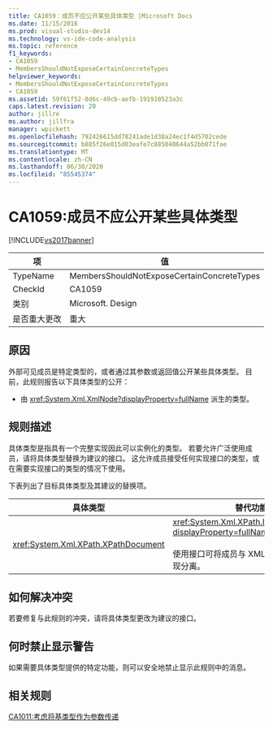 ```yaml
---
title: CA1059：成员不应公开某些具体类型 |Microsoft Docs
ms.date: 11/15/2016
ms.prod: visual-studio-dev14
ms.technology: vs-ide-code-analysis
ms.topic: reference
f1_keywords:
- CA1059
- MembersShouldNotExposeCertainConcreteTypes
helpviewer_keywords:
- MembersShouldNotExposeCertainConcreteTypes
- CA1059
ms.assetid: 59f61f52-8d6c-49cb-aefb-191910523a3c
caps.latest.revision: 20
author: jillre
ms.author: jillfra
manager: wpickett
ms.openlocfilehash: 792426615dd78241ade1d38a24ec1f4d5702cede
ms.sourcegitcommit: b885f26e015d03eafe7c885040644a52bb071fae
ms.translationtype: MT
ms.contentlocale: zh-CN
ms.lasthandoff: 06/30/2020
ms.locfileid: "85545374"
---
```

# <a name="ca1059-members-should-not-expose-certain-concrete-types"></a>CA1059:成员不应公开某些具体类型
[!INCLUDE[vs2017banner](../includes/vs2017banner.md)]

|项|值|
|-|-|
|TypeName|MembersShouldNotExposeCertainConcreteTypes|
|CheckId|CA1059|
|类别|Microsoft. Design|
|是否重大更改|重大|

## <a name="cause"></a>原因
 外部可见成员是特定类型的，或者通过其参数或返回值公开某些具体类型。 目前，此规则报告以下具体类型的公开：

- 由 <xref:System.Xml.XmlNode?displayProperty=fullName> 派生的类型。

## <a name="rule-description"></a>规则描述
 具体类型是指具有一个完整实现因此可以实例化的类型。 若要允许广泛使用成员，请将具体类型替换为建议的接口。 这允许成员接受任何实现接口的类型，或在需要实现接口的类型的情况下使用。

 下表列出了目标具体类型及其建议的替换项。

|具体类型|替代功能|
|-------------------|-----------------|
|<xref:System.Xml.XPath.XPathDocument>|<xref:System.Xml.XPath.IXPathNavigable?displayProperty=fullName>.<br /><br /> 使用接口可将成员与 XML 数据源的特定实现分离。|

## <a name="how-to-fix-violations"></a>如何解决冲突
 若要修复与此规则的冲突，请将具体类型更改为建议的接口。

## <a name="when-to-suppress-warnings"></a>何时禁止显示警告
 如果需要具体类型提供的特定功能，则可以安全地禁止显示此规则中的消息。

## <a name="related-rules"></a>相关规则
 [CA1011:考虑将基类型作为参数传递](../code-quality/ca1011-consider-passing-base-types-as-parameters.md)
